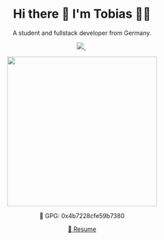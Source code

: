 

<h1 align='center'>
  Hi there 👋 I'm Tobias 👨‍💻
</h1>

<p align='center'>
  A student and fullstack developer from Germany.
</p>



<p align='center'>
  
  <a href="https://www.linkedin.com/in/tobibetz/">
    <img src="https://img.shields.io/badge/linkedin-%230077B5.svg?&style=for-the-badge&logo=linkedin&logoColor=white" />
  </a>&nbsp  
</p>

<p align='center'>
  <a href="#"><img src="https://github-readme-stats.vercel.app/api?username=Eixix&show_icons=true&count_private=true&theme=dark" width="350"></a>
</p>

<p align='center'>
  🔑 GPG: 0x4b7228cfe59b7380
</p>

<p align='center'>
  <a href='https://tobiasbetz.de'>📃 Resume</a>
</p>

<!--
**Eixix/Eixix** is a ✨ _special_ ✨ repository because its `README.md` (this file) appears on your GitHub profile.

Here are some ideas to get you started:

- 🔭 I’m currently working on ...
- 🌱 I’m currently learning ...
- 👯 I’m looking to collaborate on ...
- 🤔 I’m looking for help with ...
- 💬 Ask me about ...
- 📫 How to reach me: ...
- 😄 Pronouns: ...
- ⚡ Fun fact: ...
-->
